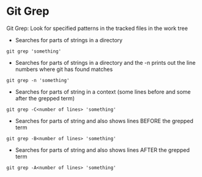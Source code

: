 # Git Grep

Git Grep: Look for specified patterns in the tracked files in the work tree

+ Searches for parts of strings in a directory

`git grep 'something'`

+ Searches for parts of strings in a directory and the -n prints out the line numbers where git has found matches

`git grep -n 'something'`

+ Searches for parts of string in a context (some lines before and some after the grepped term)

`git grep -C<number of lines> 'something'`

+ Searches for parts of string and also shows lines BEFORE the grepped term

`git grep -B<number of lines> 'something'`

+ Searches for parts of string and also shows lines AFTER the grepped term

`git grep -A<number of lines> 'something'`
